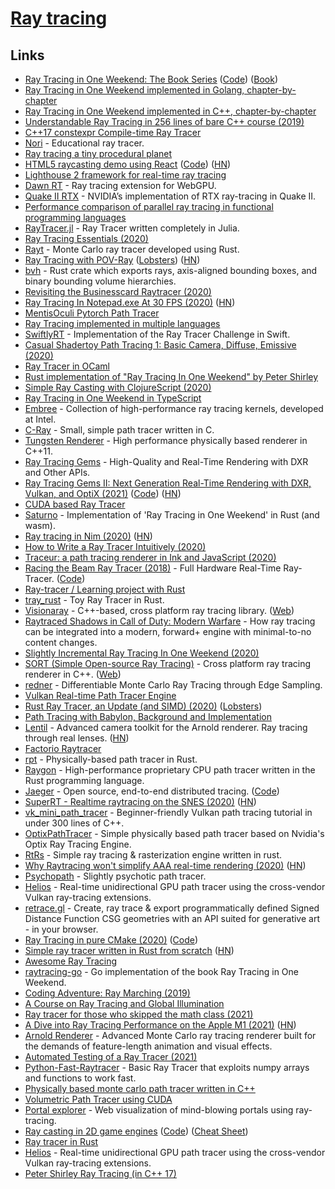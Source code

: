 # [Ray tracing](<https://en.wikipedia.org/wiki/Ray_tracing_(graphics)>)

## Links

- [Ray Tracing in One Weekend: The Book Series](https://raytracing.github.io/) ([Code](https://github.com/raytracing/raytracing.github.io/)) ([Book](https://raytracing.github.io/books/RayTracingInOneWeekend.html))
- [Ray Tracing in One Weekend implemented in Golang, chapter-by-chapter](https://github.com/hunterloftis/oneweekend)
- [Ray Tracing in One Weekend implemented in C++, chapter-by-chapter](https://github.com/utilForever/ray-tracing-in-one-weekend-cpp)
- [Understandable Ray Tracing in 256 lines of bare C++ course (2019)](https://github.com/ssloy/tinyraytracer)
- [C++17 constexpr Compile-time Ray Tracer](https://github.com/tcbrindle/raytracer.hpp)
- [Nori](https://github.com/wjakob/nori) - Educational ray tracer.
- [Ray tracing a tiny procedural planet](http://casual-effects.com/research/McGuire2019ProcGen/McGuire2019ProcGen.pdf)
- [HTML5 raycasting demo using React](https://ahuth.github.io/raycast/) ([Code](https://github.com/ahuth/raycast)) ([HN](https://news.ycombinator.com/item?id=22725275))
- [Lighthouse 2 framework for real-time ray tracing](https://github.com/jbikker/lighthouse2)
- [Dawn RT](https://github.com/maierfelix/dawn-ray-tracing) - Ray tracing extension for WebGPU.
- [Quake II RTX](https://github.com/NVIDIA/Q2RTX) - NVIDIA’s implementation of RTX ray-tracing in Quake II.
- [Performance comparison of parallel ray tracing in functional programming languages](https://github.com/athas/raytracers)
- [RayTracer.jl](https://github.com/avik-pal/RayTracer.jl) - Ray Tracer written completely in Julia.
- [Ray Tracing Essentials (2020)](https://www.youtube.com/playlist?list=PL5B692fm6--sgm8Uiava0IIvUojjFOCSR)
- [Rayt](https://github.com/Dalamar42/rayt) - Monte Carlo ray tracer developed using Rust.
- [Ray Tracing with POV-Ray](https://github.com/spcask/pov-ray-tracing) ([Lobsters](https://lobste.rs/s/qczs5u/ray_tracing_with_pov_ray_25_scenes_25_days)) ([HN](https://news.ycombinator.com/item?id=23042993))
- [bvh](https://github.com/svenstaro/bvh) - Rust crate which exports rays, axis-aligned bounding boxes, and binary bounding volume hierarchies.
- [Revisiting the Businesscard Raytracer (2020)](http://fabiensanglard.net/revisiting_the_businesscard_raytracer/index.html)
- [Ray Tracing In Notepad.exe At 30 FPS (2020)](http://kylehalladay.com/blog/2020/05/20/Rendering-With-Notepad.html) ([HN](https://news.ycombinator.com/item?id=23246221))
- [MentisOculi Pytorch Path Tracer](https://github.com/mmirman/MentisOculi)
- [Ray Tracing implemented in multiple languages](https://github.com/matt77hias/smallpt)
- [SwiftlyRT](https://github.com/sbehnke/SwiftlyRT) - Implementation of the Ray Tracer Challenge in Swift.
- [Casual Shadertoy Path Tracing 1: Basic Camera, Diffuse, Emissive (2020)](https://blog.demofox.org/2020/05/25/casual-shadertoy-path-tracing-1-basic-camera-diffuse-emissive/)
- [Ray Tracer in OCaml](https://github.com/Kamirus/ray-tracer)
- [Rust implementation of "Ray Tracing In One Weekend" by Peter Shirley](https://github.com/jorendorff/rust-raytrace)
- [Simple Ray Casting with ClojureScript (2020)](https://andreyorst.gitlab.io/posts/2020-06-04-simple-ray-casting-with-clojurescript/)
- [Ray Tracing in One Weekend in TypeScript](https://github.com/ahuth/raytrace2)
- [Embree](https://github.com/embree/embree) - Collection of high-performance ray tracing kernels, developed at Intel.
- [C-Ray](https://github.com/VKoskiv/c-ray) - Small, simple path tracer written in C.
- [Tungsten Renderer](https://github.com/tunabrain/tungsten) - High performance physically based renderer in C++11.
- [Ray Tracing Gems](http://www.realtimerendering.com/raytracinggems/rtg/index.html) - High-Quality and Real-Time Rendering with DXR and Other APIs.
- [Ray Tracing Gems II: Next Generation Real-Time Rendering with DXR, Vulkan, and OptiX (2021)](https://developer.nvidia.com/blog/ray-tracing-gems-ii-available-today-as-free-digital-download/) ([Code](https://github.com/Apress/Ray-Tracing-Gems-II)) ([HN](https://news.ycombinator.com/item?id=28064615))
- [CUDA based Ray Tracer](https://github.com/xlnx/cuda-raytracer)
- [Saturno](https://github.com/alvarosan/saturno) - Implementation of 'Ray Tracing in One Weekend' in Rust (and wasm).
- [Ray tracing in Nim (2020)](https://nim-lang.org/blog/2020/06/30/ray-tracing-in-nim.html) ([HN](https://news.ycombinator.com/item?id=23707286))
- [How to Write a Ray Tracer Intuitively (2020)](https://blog.scottlogic.com/2020/03/10/raytracer-how-to.html)
- [Traceur: a path tracing renderer in Ink and JavaScript (2020)](https://dotink.co/posts/traceur/)
- [Racing the Beam Ray Tracer (2018)](https://tomverbeure.github.io/rtl/2018/11/26/Racing-the-Beam-Ray-Tracer.html) - Full Hardware Real-Time Ray-Tracer. ([Code](https://github.com/tomverbeure/rt))
- [Ray-tracer / Learning project with Rust](https://github.com/qu4k/rain)
- [tray_rust](https://github.com/Twinklebear/tray_rust) - Toy Ray Tracer in Rust.
- [Visionaray](https://github.com/szellmann/visionaray) - C++-based, cross platform ray tracing library. ([Web](https://vis.uni-koeln.de/forschung/software-visionaray))
- [Raytraced Shadows in Call of Duty: Modern Warfare](https://www.activision.com/cdn/research/Raytraced_Shadows_in_Call_of_Duty_Modern_Warfare.pdf) - How ray tracing can be integrated into a modern, forward+ engine with minimal-to-no content changes.
- [Slightly Incremental Ray Tracing In One Weekend (2020)](https://www.peterstefek.me/incr-ray-tracer.html)
- [SORT (Simple Open-source Ray Tracing)](https://github.com/JiayinCao/SORT) - Cross platform ray tracing renderer in C++. ([Web](https://sort-renderer.com/))
- [redner](https://github.com/BachiLi/redner) - Differentiable Monte Carlo Ray Tracing through Edge Sampling.
- [Vulkan Real-time Path Tracer Engine](https://github.com/Zielon/PBRVulkan)
- [Rust Ray Tracer, an Update (and SIMD) (2020)](https://siliconsprawl.com/2020/11/06/simd-ray-tracer.html) ([Lobsters](https://lobste.rs/s/kpfbis/rust_ray_tracer_update_simd))
- [Path Tracing with Babylon, Background and Implementation](https://forum.babylonjs.com/t/path-tracing-with-babylon-background-and-implementation/12832)
- [Lentil](https://www.lentil.xyz/) - Advanced camera toolkit for the Arnold renderer. Ray tracing through real lenses. ([HN](https://news.ycombinator.com/item?id=25045034))
- [Factorio Raytracer](https://twitter.com/notch/status/1328335971176370181)
- [rpt](https://github.com/ekzhang/rpt) - Physically-based path tracer in Rust.
- [Raygon](https://github.com/raygon-renderer/readme) - High-performance proprietary CPU path tracer written in the Rust programming language.
- [Jaeger](https://www.jaegertracing.io/) - Open source, end-to-end distributed tracing. ([Code](https://github.com/jaegertracing/jaeger))
- [SuperRT - Realtime raytracing on the SNES (2020)](https://www.shironekolabs.com/posts/superrt/) ([HN](https://news.ycombinator.com/item?id=25431203))
- [vk_mini_path_tracer](https://github.com/nvpro-samples/vk_mini_path_tracer) - Beginner-friendly Vulkan path tracing tutorial in under 300 lines of C++.
- [OptixPathTracer](https://github.com/knightcrawler25/Optix-PathTracer) - Simple physically based path tracer based on Nvidia's Optix Ray Tracing Engine.
- [RtRs](https://github.com/universome/rtrs) - Simple ray tracing & rasterization engine written in rust.
- [Why Raytracing won't simplify AAA real-time rendering (2020)](http://c0de517e.blogspot.com/2020/12/why-raytracing-wont-simplify-aaa-real.html) ([HN](https://news.ycombinator.com/item?id=25557354))
- [Psychopath](https://github.com/cessen/psychopath) - Slightly psychotic path tracer.
- [Helios](https://github.com/diharaw/Helios) - Real-time unidirectional GPU path tracer using the cross-vendor Vulkan ray-tracing extensions.
- [retrace.gl](https://github.com/stasilo/retrace.gl) - Create, ray trace & export programmatically defined Signed Distance Function CSG geometries with an API suited for generative art - in your browser.
- [Ray Tracing in pure CMake (2020)](https://64.github.io/cmake-raytracer/) ([Code](https://github.com/64/cmake-raytracer))
- [Simple ray tracer written in Rust from scratch](https://github.com/dranikpg/simple-rays) ([HN](https://news.ycombinator.com/item?id=26143837))
- [Awesome Ray Tracing](https://github.com/dannyfritz/awesome-ray-tracing)
- [raytracing-go](https://github.com/y-taka-23/raytracing-go) - Go implementation of the book Ray Tracing in One Weekend.
- [Coding Adventure: Ray Marching (2019)](https://www.youtube.com/watch?v=Cp5WWtMoeKg)
- [A Course on Ray Tracing and Global Illumination](https://users.cg.tuwien.ac.at/zsolnai/gfx/rendering-course/)
- [Ray tracer for those who skipped the math class (2021)](https://zserge.com/posts/raytracer/)
- [A Dive into Ray Tracing Performance on the Apple M1 (2021)](https://www.willusher.io/graphics/2020/12/20/rt-dive-m1) ([HN](https://news.ycombinator.com/item?id=27340555))
- [Arnold Renderer](https://www.arnoldrenderer.com/) - Advanced Monte Carlo ray tracing renderer built for the demands of feature-length animation and visual effects.
- [Automated Testing of a Ray Tracer (2021)](https://16bpp.net/blog/post/automated-testing-of-a-ray-tracer/)
- [Python-Fast-Raytracer](https://github.com/rafael-fuente/Python-Raytracer) - Basic Ray Tracer that exploits numpy arrays and functions to work fast.
- [Physically based monte carlo path tracer written in C++](https://github.com/amanshenoy/ray-tracer)
- [Volumetric Path Tracer using CUDA](https://github.com/sergeneren/Volumetric-Path-Tracer)
- [Portal explorer](https://github.com/optozorax/portal) - Web visualization of mind-blowing portals using ray-tracing.
- [Ray casting in 2D game engines](https://sszczep.github.io/ray-casting-in-2d-game-engines/) ([Code](https://github.com/sszczep/ray-casting-in-2d-game-engines)) ([Cheat Sheet](https://sszczep.github.io/ray-casting-in-2d-game-engines/cheatsheet.html))
- [Ray tracer in Rust](https://github.com/brundonsmith/raytracer)
- [Helios](https://github.com/diharaw/Helios) - Real-time unidirectional GPU path tracer using the cross-vendor Vulkan ray-tracing extensions.
- [Peter Shirley Ray Tracing (in C++ 17)](https://github.com/define-private-public/PSRayTracing)
